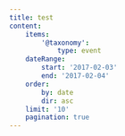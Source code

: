 ```yaml
---
title: test
content:
    items:
        '@taxonomy':
            type: event
    dateRange:
        start: '2017-02-03'
        end: '2017-02-04'
    order:
        by: date
        dir: asc
    limit: '10'
    pagination: true
---
```


